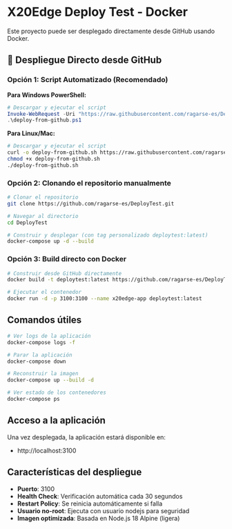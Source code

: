 # X20Edge Deploy Test - Docker

Este proyecto puede ser desplegado directamente desde GitHub usando Docker.

## 🚀 Despliegue Directo desde GitHub

### Opción 1: Script Automatizado (Recomendado)

**Para Windows PowerShell:**
```powershell
# Descargar y ejecutar el script
Invoke-WebRequest -Uri "https://raw.githubusercontent.com/ragarse-es/DeployTest/main/deploy-from-github.ps1" -OutFile "deploy-from-github.ps1"
.\deploy-from-github.ps1
```

**Para Linux/Mac:**
```bash
# Descargar y ejecutar el script
curl -o deploy-from-github.sh https://raw.githubusercontent.com/ragarse-es/DeployTest/main/deploy-from-github.sh
chmod +x deploy-from-github.sh
./deploy-from-github.sh
```

### Opción 2: Clonando el repositorio manualmente

```bash
# Clonar el repositorio
git clone https://github.com/ragarse-es/DeployTest.git

# Navegar al directorio
cd DeployTest

# Construir y desplegar (con tag personalizado deploytest:latest)
docker-compose up -d --build
```

### Opción 3: Build directo con Docker

```bash
# Construir desde GitHub directamente
docker build -t deploytest:latest https://github.com/ragarse-es/DeployTest.git

# Ejecutar el contenedor
docker run -d -p 3100:3100 --name x20edge-app deploytest:latest
```

## Comandos útiles

```bash
# Ver logs de la aplicación
docker-compose logs -f

# Parar la aplicación
docker-compose down

# Reconstruir la imagen
docker-compose up --build -d

# Ver estado de los contenedores
docker-compose ps
```

## Acceso a la aplicación

Una vez desplegada, la aplicación estará disponible en:
- http://localhost:3100

## Características del despliegue

- **Puerto**: 3100
- **Health Check**: Verificación automática cada 30 segundos
- **Restart Policy**: Se reinicia automáticamente si falla
- **Usuario no-root**: Ejecuta con usuario nodejs para seguridad
- **Imagen optimizada**: Basada en Node.js 18 Alpine (ligera)